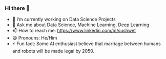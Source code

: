 ### Hi there 👋
- 🔭 I’m currently working on Data Science Projects
- 💬 Ask me about Data Science, Machine Learning, Deep Learning
- 📫 How to reach me: https://www.linkedin.com/in/sushwet
- 😄 Pronouns: He/Him
- ⚡ Fun fact: Some AI enthusiast believe that marriage between humans and robots will be made legal by 2050.

<!--
**s-kp/s-kp** is a ✨ _special_ ✨ repository because its `README.md` (this file) appears on your GitHub profile.

Here are some ideas to get you started:


-->
